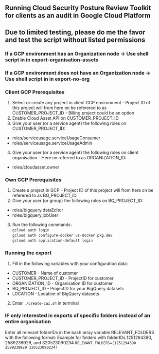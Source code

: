 ## Running Cloud Security Posture Review Toolkit for clients as an audit in Google Cloud Platform

## Due to limited testing, please do me the favor and test the script without listed permissions

### If a GCP environment has an Organization node -> Use shell script in in export-organisation-assets
### If a GCP environment does not have an Organization node -> Use shell script in in export-no-org

### Client GCP Prerequisites
1. Select or create any project in client GCP environment - Project ID of this project will from here on be referered to as CUSTOMER_PROJECT_ID - Billing project could be an option
2. Enable Cloud Asset API on CUSTOMER_PROJECT_ID
3. Give your user (or a service agent) the following roles on CUSTOMER_PROJECT_ID:
* roles/serviceusage.serviceUsageConsumer
* roles/serviceusage.serviceUsageAdmin
4. Give your user (or a service agent) the following roles on client organisation - Here on referred to as ORGANIZATION_ID:
* roles/cloudasset.owner

### Own GCP Prerequisites
1. Create a project in GCP - Project ID of this project will from here on be referered to as BQ_PROJECT_ID
2. Give your user (or group) the following roles on BQ_PROJECT_ID:
* roles/bigquery.dataEditor
* roles/bigquery.jobUser
3. Run the following commands: \
`gcloud auth login` \
`gcloud auth configure-docker us-docker.pkg.dev` \
`gcloud auth application-default login`

### Running the export
1. Fill in the following variables with your configuration data:
* CUSTOMER - Name of customer
* CUSTOMER_PROJECT_ID - ProjectID for customer
* ORGANIZATION_ID - Organisation ID for customer
* BQ_PROJECT_ID - ProjectID for your BigQuery datasets
* LOCATION - Location of BigQuery datasets
2. Enter `./create-cai.sh` in terminal

### IF only interested in exports of specific folders instead of an entire organisation
Enter all relevant folderIDs in the bash array variable RELEVANT_FOLDERS with the following format:
Example for folders with folderIDs 1251294390, 2589238929, and 320523090234
`RELEVANT_FOLDERS=(1251294390 2589238929 320523090234)`
